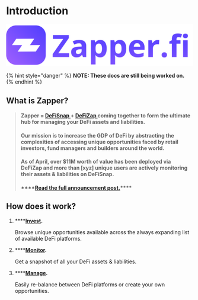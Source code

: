 # Introduction

![](.gitbook/assets/zapper-logo.png)

{% hint style="danger" %}
**NOTE: These docs are still being worked on.**
{% endhint %}

## **What is Zapper?**

> #### Zapper = [DeFiSnap ](https://www.defisnap.io/)+ [DeFiZap ](https://defizap.com/)coming together to form the ultimate hub for managing your DeFi assets and liabilities.
>
> #### **Our  mission is to increase the GDP of DeFi by abstracting the complexities of accessing unique opportunities faced by retail investors, fund managers and builders around the world.**
>
> #### **As of April, over $11M worth of value has been deployed via DeFiZap and more than \[xyz\] unique users are actively monitoring their assets & liabilities on DeFiSnap.**
>
> #### \*\*\*\*[**Read the full announcement post.**](https://defitutorials.substack.com/p/introducing-zapperfi)\*\*\*\*

## **How does it work?**

1. \*\*\*\*[**Invest**](https://www.zapper.fi/#/invest)**.**

   Browse unique opportunities available across the always expanding list of available DeFi platforms.

2. \*\*\*\*[**Monitor**](https://www.zapper.fi/#/dashboard)**.**

   Get a snapshot of all your DeFi assets & liabilities.

3. \*\*\*\*[**Manage**](https://www.zapper.fi/#/invest)**.**

   Easily re-balance between DeFi platforms or create your own opportunities.


